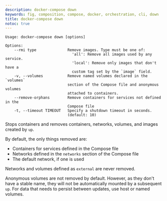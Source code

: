 ```yaml
---
description: docker-compose down
keywords: fig, composition, compose, docker, orchestration, cli, down
title: docker-compose down
notoc: true
---
```


```none
Usage: docker-compose down [options]

Options:
    --rmi type              Remove images. Type must be one of:
                              'all': Remove all images used by any service.
                              'local': Remove only images that don't have a
                              custom tag set by the `image` field.
    -v, --volumes           Remove named volumes declared in the `volumes`
                            section of the Compose file and anonymous volumes
                            attached to containers.
    --remove-orphans        Remove containers for services not defined in the
                            Compose file
    -t, --timeout TIMEOUT   Specify a shutdown timeout in seconds.
                            (default: 10)
```

Stops containers and removes containers, networks, volumes, and images
created by `up`.

By default, the only things removed are:

- Containers for services defined in the Compose file
- Networks defined in the `networks` section of the Compose file
- The default network, if one is used

Networks and volumes defined as `external` are never removed.

Anonymous volumes are not removed by default. However, as they don't 
have a stable name, they will not be automatically mounted by a subsequent
`up`. For data that needs to persist between updates, use host or
named volumes.
